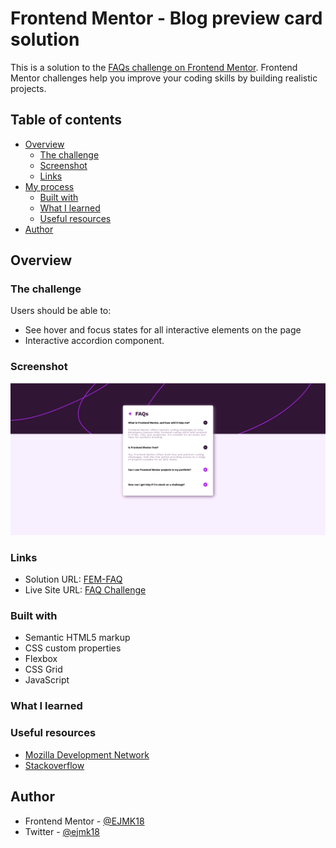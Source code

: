 # Frontend Mentor - Blog preview card solution

This is a solution to the [FAQs challenge on Frontend Mentor](https://www.frontendmentor.io/challenges/faq-accordion-wyfFdeBwBz). Frontend Mentor challenges help you improve your coding skills by building realistic projects. 

## Table of contents

- [Overview](#overview)
  - [The challenge](#the-challenge)
  - [Screenshot](#screenshot)
  - [Links](#links)
- [My process](#my-process)
  - [Built with](#built-with)
  - [What I learned](#what-i-learned)
  - [Useful resources](#useful-resources)
- [Author](#author)

## Overview

### The challenge

Users should be able to:

- See hover and focus states for all interactive elements on the page
- Interactive accordion component.

### Screenshot

![](faq-screenshot.png)

### Links

- Solution URL: [FEM-FAQ](https://github.com/EJMK18/FEM-FAQ)
- Live Site URL: [FAQ Challenge](https://ejmk18.github.io/FEM-FAQ/)

### Built with

- Semantic HTML5 markup
- CSS custom properties
- Flexbox
- CSS Grid
- JavaScript

### What I learned



### Useful resources

- [Mozilla Development Network](https://developer.mozilla.org/en-US/) 
- [Stackoverflow](https://stackoverflow.com/)

## Author

- Frontend Mentor - [@EJMK18](https://www.frontendmentor.io/profile/EJMK18)
- Twitter - [@ejmk18](https://www.twitter.com/ejmk18)
